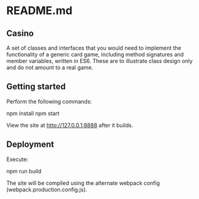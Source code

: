 # README.md

## Casino
A set of classes and interfaces that you would need to implement the functionality of a generic card game, including method signatures and member variables, written in ES6. These are to illustrate class design only and do not amount to a real game.

## Getting started

Perform the following commands:

  npm install
  npm start

View the site at http://127.0.0.1:8888 after it builds.

## Deployment

Execute:

  npm run build

The site will be compiled using the alternate webpack config (webpack.production.config.js).
